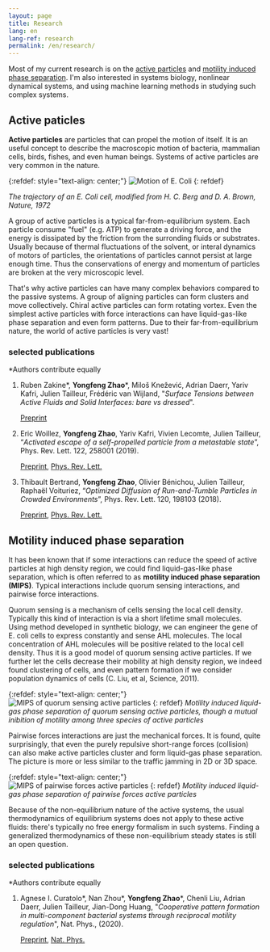 ```yaml
---
layout: page
title: Research
lang: en
lang-ref: research
permalink: /en/research/
---
```


Most of my current research is on the [active particles](#active-particles) and [motility induced phase separation](#motility-induced-phase-separation). I'm also interested in systems biology, nonlinear dynamical systems, and using machine learning methods in studying such complex systems.

## Active paticles

**Active particles** are particles that can propel the motion of itself. It is an useful concept to describe the macroscopic motion of bacteria, mammalian cells, birds, fishes, and even human beings. Systems of active particles are very common in the nature.

{:refdef: style="text-align: center;"}
![Motion of E. Coli]({{site.url}}/assets/ecoli_RTP.png)
{: refdef}

*The trajectory of an E. Coli cell, modified from H. C. Berg and D. A. Brown, Nature, 1972*

A group of active particles is a typical far-from-equilibrium system. Each particle consume "fuel" (e.g. ATP) to generate a driving force, and the energy is dissipated by the friction from the surronding fluids or substrates. Usually because of thermal fluctuations of the solvent, or interal dynamics of motors of particles, the orientations of particles cannot persist at large enough time. Thus the conservations of energy and momentum of particles are broken at the very microscopic level.

That's why active particles can have many complex behaviors compared to the passive systems. A group of aligning particles can form clusters and move collectively. Chiral active particles can form rotating vortex. Even the simplest active particles with force interactions can have liquid-gas-like phase separation and even form patterns. Due to their far-from-equilibrium nature, the world of active particles is very vast!

### selected publications
*Authors contribute equally
<ol>

<li>Ruben Zakine*, <strong>Yongfeng Zhao</strong>*, Miloš Knežević, Adrian Daerr, Yariv Kafri, Julien Tailleur, Frédéric van Wijland, "<em>Surface Tensions between Active Fluids and Solid Interfaces: bare vs dressed</em>". </li> 

<a href="https://arxiv.org/pdf/1907.07738">Preprint</a> 

<li>Eric Woillez, <strong>Yongfeng Zhao</strong>, Yariv Kafri, Vivien Lecomte, Julien Tailleur, “<em>Activated escape of a self-propelled particle from a metastable state</em>”, Phys. Rev. Lett. 122, 258001 (2019). </li> 

<a href="https://arxiv.org/pdf/1904.00599">Preprint</a>, <a href="https://journals.aps.org/prl/abstract/10.1103/PhysRevLett.122.258001">Phys. Rev. Lett.</a> 

<li>Thibault Bertrand, <strong>Yongfeng Zhao</strong>, Olivier Bénichou, Julien Tailleur, Raphaël Voituriez, “<em>Optimized Diffusion of Run-and-Tumble Particles in Crowded Environments</em>”, Phys. Rev. Lett. 120, 198103 (2018). </li> 

<a href="https://arxiv.org/pdf/1711.05209">Preprint</a>, <a href="https://journals.aps.org/prl/abstract/10.1103/PhysRevLett.120.198103">Phys. Rev. Lett.</a>

</ol>

## Motility induced phase separation

It has been known that if some interactions can reduce the speed of active particles at high density region, we could find liquid-gas-like phase separation, which is often referred to as **motility induced phase separation (MIPS)**. Typical interactions include quorum sensing interactions, and pairwise force interactions.

Quorum sensing is a mechanism of cells sensing the local cell density. Typically this kind of interaction is via a short lifetime small molecules. Using method developed in synthetic biology, we can engineer the gene of E. coli cells to express constantly and sense AHL molecules. The local concentration of AHL molecules will be positive related to the local cell density. Thus it is a good model of quorum sensing active particles. If we further let the cells decrease their mobility at high density region, we indeed found clustering of cells, and even pattern formation if we consider population dynamics of cells (C. Liu, et al, Science, 2011).

{:refdef: style="text-align: center;"}
![MIPS of quorum sensing active particles]({{site.url}}/assets/3Species_MI.png)
{: refdef}
*Motility induced liquid-gas phase separation of quorum sensing active particles, though a mutual inibition of motility among three species of active particles*

Pairwise forces interactions are just the mechanical forces. It is found, quite surprisingly, that even the purely repulsive short-range forces (collision) can also make active particles cluster and form liquid-gas phase separation. The picture is more or less similar to the traffic jamming in 2D or 3D space.

{:refdef: style="text-align: center;"}
![MIPS of pairwise forces active particles]({{site.url}}/assets/PFAP_MIPS.png)
{: refdef}
*Motility induced liquid-gas phase separation of pairwise forces active particles*

Because of the non-equilibrium nature of the active systems, the usual thermodynamics of equilibrium systems does not apply to these active fluids: there's typically no free energy formalism in such systems. Finding a generalized thermodynamics of these non-equilibrium steady states is still an open question.

### selected publications
*Authors contribute equally
<ol>

<li>Agnese I. Curatolo*, Nan Zhou*, <strong>Yongfeng Zhao</strong>*, Chenli Liu, Adrian Daerr, Julien Tailleur, Jian-Dong Huang, "<em>Cooperative pattern formation in multi-component bacterial systems through reciprocal motility regulation</em>", Nat. Phys., (2020). </li> 

<a href="https://www.biorxiv.org/content/10.1101/798827v1.full.pdf">Preprint</a>, <a href="https://doi.org/10.1038/s41567-020-0964-z">Nat. Phys.</a> 

</ol>